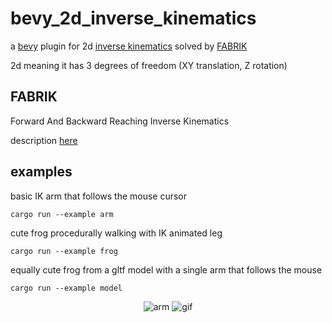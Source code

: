 # bevy_2d_inverse_kinematics

a [bevy](https://bevyengine.org/) plugin for 2d [inverse kinematics](https://en.wikipedia.org/wiki/Inverse_kinematics) solved by [FABRIK](http://www.andreasaristidou.com/FABRIK.html)


2d meaning it has 3 degrees of freedom (XY translation, Z rotation)

## FABRIK
Forward And Backward Reaching Inverse Kinematics

description [here](http://www.andreasaristidou.com/FABRIK.html)

## examples
basic IK arm that follows the mouse cursor
```
cargo run --example arm
```

cute frog procedurally walking with IK animated leg
```
cargo run --example frog
```

equally cute frog from a gltf model with a single arm that follows the mouse
```
cargo run --example model
```
<p align="center">
<img src="https://github.com/ntibi/bevy_2d_inverse_kinematics/blob/master/misc/arm.gif" alt="arm" />
<img src="https://github.com/ntibi/bevy_2d_inverse_kinematics/blob/master/misc/frog.gif" alt="gif" />
</p>
